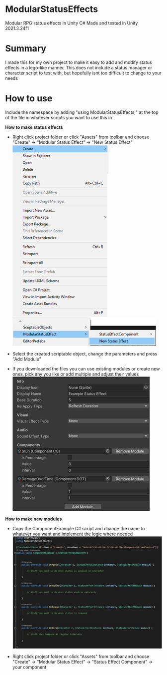 # ModularStatusEffects
Modular RPG status effects in Unity C#
Made and tested in Unity 2021.3.24f1

# Summary
I made this for my own project to make it easy to add and modify status effects in a lego-like manner.
This does not include a status manager or character script to test with, but hopefully isnt too difficult to change to your needs

# How to use
Include the namespace by adding "using ModularStatusEffects;" at the top of the file in whatever scripts you want to use this in

**How to make status effects**
- Right click project folder or click "Assets" from toolbar and choose "Create" -> "Modular Status Effect" -> "New Status Effect"
![alt text](https://github.com/Korhrob/ModularStatusEffects/blob/main/step1.png "Step1")
![alt text](https://github.com/Korhrob/ModularStatusEffects/blob/main/step2.png "Step2")

- Select the created scriptable object, change the parameters and press "Add Module"
- If you downloaded the files you can use existing modules or create new ones, pick any you like or add multiple and adjust their values
![alt text](https://github.com/Korhrob/ModularStatusEffects/blob/main/step3.png?raw=true "Step3")
  

**How to make new modules**
- Copy the ComponentExample C# script and change the name to whatever you want and implement the logic where needed
![alt text](https://github.com/Korhrob/ModularStatusEffects/blob/main/step4.png "Step4")

- Right click project folder or click "Assets" from toolbar and choose "Create" -> "Modular Status Effect" -> "Status Effect Component" -> your component
